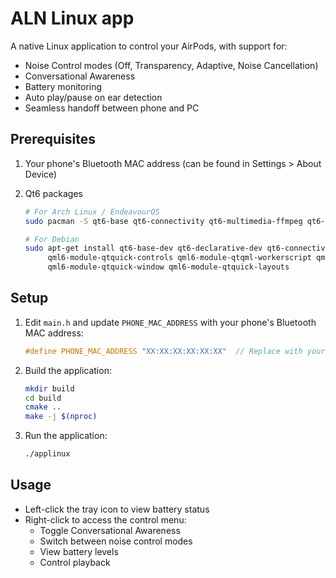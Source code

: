 # ALN Linux app

A native Linux application to control your AirPods, with support for:

- Noise Control modes (Off, Transparency, Adaptive, Noise Cancellation)
- Conversational Awareness
- Battery monitoring
- Auto play/pause on ear detection
- Seamless handoff between phone and PC

## Prerequisites

1. Your phone's Bluetooth MAC address (can be found in Settings > About Device)
2. Qt6 packages

   ```bash
   # For Arch Linux / EndeavourOS
   sudo pacman -S qt6-base qt6-connectivity qt6-multimedia-ffmpeg qt6-multimedia

   # For Debian
   sudo apt-get install qt6-base-dev qt6-declarative-dev qt6-connectivity-dev qt6-multimedia-dev \
        qml6-module-qtquick-controls qml6-module-qtqml-workerscript qml6-module-qtquick-templates \
        qml6-module-qtquick-window qml6-module-qtquick-layouts
   ```

## Setup

1. Edit `main.h` and update `PHONE_MAC_ADDRESS` with your phone's Bluetooth MAC address:

   ```cpp
   #define PHONE_MAC_ADDRESS "XX:XX:XX:XX:XX:XX"  // Replace with your phone's MAC
   ```

2. Build the application:

   ```bash
   mkdir build
   cd build
   cmake ..
   make -j $(nproc)
   ```

3. Run the application:

   ```bash
   ./applinux
   ```

## Usage

- Left-click the tray icon to view battery status
- Right-click to access the control menu:
  - Toggle Conversational Awareness
  - Switch between noise control modes
  - View battery levels
  - Control playback
